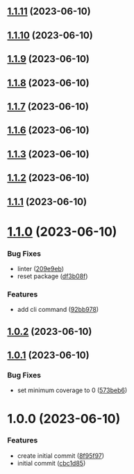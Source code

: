 ## [1.1.11](https://github.com/bed-and-breakfast/template-init/compare/v1.1.10...v1.1.11) (2023-06-10)

## [1.1.10](https://github.com/bed-and-breakfast/template-init/compare/v1.1.9...v1.1.10) (2023-06-10)

## [1.1.9](https://github.com/bed-and-breakfast/template-init/compare/v1.1.8...v1.1.9) (2023-06-10)

## [1.1.8](https://github.com/bed-and-breakfast/template-init/compare/v1.1.7...v1.1.8) (2023-06-10)

## [1.1.7](https://github.com/bed-and-breakfast/template-init/compare/v1.1.6...v1.1.7) (2023-06-10)

## [1.1.6](https://github.com/bed-and-breakfast/template-init/compare/v1.1.5...v1.1.6) (2023-06-10)

## [1.1.3](https://github.com/bed-and-breakfast/template-init/compare/v1.1.2...v1.1.3) (2023-06-10)

## [1.1.2](https://github.com/bed-and-breakfast/template-init/compare/v1.1.1...v1.1.2) (2023-06-10)

## [1.1.1](https://github.com/bed-and-breakfast/template-init/compare/v1.1.0...v1.1.1) (2023-06-10)

# [1.1.0](https://github.com/bed-and-breakfast/template-init/compare/v1.0.2...v1.1.0) (2023-06-10)


### Bug Fixes

* linter ([209e9eb](https://github.com/bed-and-breakfast/template-init/commit/209e9eb4c7724a7b62d39e70f5b78f2d0db24010))
* reset package ([df3b08f](https://github.com/bed-and-breakfast/template-init/commit/df3b08ff8e36507cd7344c3a51d0d4b7ea626b4a))


### Features

* add cli command ([92bb978](https://github.com/bed-and-breakfast/template-init/commit/92bb978d6746a596167aa904f4df0a9ff3e4baf3))

## [1.0.2](https://github.com/bed-and-breakfast/template-init/compare/v1.0.1...v1.0.2) (2023-06-10)

## [1.0.1](https://github.com/bed-and-breakfast/template-init/compare/v1.0.0...v1.0.1) (2023-06-10)


### Bug Fixes

* set minimum coverage to 0 ([573beb6](https://github.com/bed-and-breakfast/template-init/commit/573beb6f8bafff095ba3accaa9c101eecf40de11))

# 1.0.0 (2023-06-10)


### Features

* create initial commit ([8f95f97](https://github.com/bed-and-breakfast/template-init/commit/8f95f977f4c2e54c8d8a79110e20bbd8e6d21449))
* initial commit ([cbc1d85](https://github.com/bed-and-breakfast/template-init/commit/cbc1d85b09e21b6f89b5c6ff1617a7e3a9936e36))
